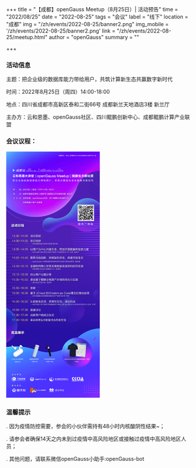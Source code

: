 ﻿+++
title = "【成都】openGauss Meetup（8月25日）| 活动预告"
time = "2022/08/25"
date = "2022-08-25"
tags = "会议"
label = "线下"
location = "成都"
img = "/zh/events/2022-08-25/banner2.png"
img_mobile = '/zh/events/2022-08-25/banner2.png'
link = "/zh/events/2022-08-25/meetup.html"
author = "openGauss"
summary = ""

+++


### 活动信息

主题：把企业级的数据库能力带给用户，共筑计算新生态共赢数字新时代

时间：2022年8月25日（周四）14:00-18:00

地点：四川省成都市高新区泰和二街66号 成都新兰天地酒店3楼 新兰厅<br>

主办方：云和恩墨、openGauss社区、四川鲲鹏创新中心、成都鲲鹏计算产业联盟


### 会议议程：

<img src="poster2.png" style="width: 50%">


### 温馨提示

. 因为疫情防控需要，参会的小伙伴需持有48小时内核酸阴性结果~；

. 请参会者确保14天之内未到过疫情中高风险地区或接触过疫情中高风险地区人员；

. 其他问题，请联系微信openGauss小助手:openGauss-bot
